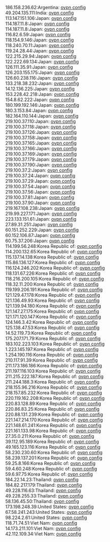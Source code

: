 186.158.236.62:Argentina: [ovpn config](vpn/186_158_236_62.ovpn)  
49.204.135.111:India: [ovpn config](vpn/49_204_135_111.ovpn)  
113.147.151.106:Japan: [ovpn config](vpn/113_147_151_106.ovpn)  
114.187.11.8:Japan: [ovpn config](vpn/114_187_11_8.ovpn)  
114.187.11.8:Japan: [ovpn config](vpn/114_187_11_8.ovpn)  
116.82.6.59:Japan: [ovpn config](vpn/116_82_6_59.ovpn)  
118.154.9.146:Japan: [ovpn config](vpn/118_154_9_146.ovpn)  
118.240.70.11:Japan: [ovpn config](vpn/118_240_70_11.ovpn)  
119.24.28.44:Japan: [ovpn config](vpn/119_24_28_44.ovpn)  
122.215.29.94:Japan: [ovpn config](vpn/122_215_29_94.ovpn)  
122.222.69.134:Japan: [ovpn config](vpn/122_222_69_134.ovpn)  
126.111.35.91:Japan: [ovpn config](vpn/126_111_35_91.ovpn)  
126.203.155.175:Japan: [ovpn config](vpn/126_203_155_175.ovpn)  
126.60.238.116:Japan: [ovpn config](vpn/126_60_238_116.ovpn)  
133.218.38.232:Japan: [ovpn config](vpn/133_218_38_232.ovpn)  
14.12.136.225:Japan: [ovpn config](vpn/14_12_136_225.ovpn)  
153.228.42.218:Japan: [ovpn config](vpn/153_228_42_218.ovpn)  
154.8.62.222:Japan: [ovpn config](vpn/154_8_62_222.ovpn)  
180.199.192.146:Japan: [ovpn config](vpn/180_199_192_146.ovpn)  
180.3.153.84:Japan: [ovpn config](vpn/180_3_153_84.ovpn)  
182.164.110.144:Japan: [ovpn config](vpn/182_164_110_144.ovpn)  
219.100.37.110:Japan: [ovpn config](vpn/219_100_37_110.ovpn)  
219.100.37.118:Japan: [ovpn config](vpn/219_100_37_118.ovpn)  
219.100.37.126:Japan: [ovpn config](vpn/219_100_37_126.ovpn)  
219.100.37.158:Japan: [ovpn config](vpn/219_100_37_158.ovpn)  
219.100.37.165:Japan: [ovpn config](vpn/219_100_37_165.ovpn)  
219.100.37.166:Japan: [ovpn config](vpn/219_100_37_166.ovpn)  
219.100.37.169:Japan: [ovpn config](vpn/219_100_37_169.ovpn)  
219.100.37.179:Japan: [ovpn config](vpn/219_100_37_179.ovpn)  
219.100.37.190:Japan: [ovpn config](vpn/219_100_37_190.ovpn)  
219.100.37.2:Japan: [ovpn config](vpn/219_100_37_2.ovpn)  
219.100.37.24:Japan: [ovpn config](vpn/219_100_37_24.ovpn)  
219.100.37.29:Japan: [ovpn config](vpn/219_100_37_29.ovpn)  
219.100.37.54:Japan: [ovpn config](vpn/219_100_37_54.ovpn)  
219.100.37.56:Japan: [ovpn config](vpn/219_100_37_56.ovpn)  
219.100.37.81:Japan: [ovpn config](vpn/219_100_37_81.ovpn)  
219.100.37.90:Japan: [ovpn config](vpn/219_100_37_90.ovpn)  
219.167.108.238:Japan: [ovpn config](vpn/219_167_108_238.ovpn)  
219.99.227.171:Japan: [ovpn config](vpn/219_99_227_171.ovpn)  
223.133.151.61:Japan: [ovpn config](vpn/223_133_151_61.ovpn)  
27.89.31.251:Japan: [ovpn config](vpn/27_89_31_251.ovpn)  
60.151.252.229:Japan: [ovpn config](vpn/60_151_252_229.ovpn)  
60.152.106.87:Japan: [ovpn config](vpn/60_152_106_87.ovpn)  
60.75.37.206:Japan: [ovpn config](vpn/60_75_37_206.ovpn)  
114.199.56.248:Korea Republic of: [ovpn config](vpn/114_199_56_248.ovpn)  
114.200.132.65:Korea Republic of: [ovpn config](vpn/114_200_132_65.ovpn)  
115.137.14.138:Korea Republic of: [ovpn config](vpn/115_137_14_138.ovpn)  
115.86.136.127:Korea Republic of: [ovpn config](vpn/115_86_136_127.ovpn)  
116.124.246.202:Korea Republic of: [ovpn config](vpn/116_124_246_202.ovpn)  
118.131.67.226:Korea Republic of: [ovpn config](vpn/118_131_67_226.ovpn)  
118.216.200.105:Korea Republic of: [ovpn config](vpn/118_216_200_105.ovpn)  
118.32.11.200:Korea Republic of: [ovpn config](vpn/118_32_11_200.ovpn)  
119.199.206.191:Korea Republic of: [ovpn config](vpn/119_199_206_191.ovpn)  
121.129.47.178:Korea Republic of: [ovpn config](vpn/121_129_47_178.ovpn)  
121.136.49.93:Korea Republic of: [ovpn config](vpn/121_136_49_93.ovpn)  
121.139.94.180:Korea Republic of: [ovpn config](vpn/121_139_94_180.ovpn)  
121.147.27.175:Korea Republic of: [ovpn config](vpn/121_147_27_175.ovpn)  
121.171.120.147:Korea Republic of: [ovpn config](vpn/121_171_120_147.ovpn)  
124.146.3.42:Korea Republic of: [ovpn config](vpn/124_146_3_42.ovpn)  
125.138.47.53:Korea Republic of: [ovpn config](vpn/125_138_47_53.ovpn)  
14.52.119.73:Korea Republic of: [ovpn config](vpn/14_52_119_73.ovpn)  
175.207.171.79:Korea Republic of: [ovpn config](vpn/175_207_171_79.ovpn)  
183.102.223.103:Korea Republic of: [ovpn config](vpn/183_102_223_103.ovpn)  
1.223.145.197:Korea Republic of: [ovpn config](vpn/1_223_145_197.ovpn)  
1.254.190.116:Korea Republic of: [ovpn config](vpn/1_254_190_116.ovpn)  
210.117.91.39:Korea Republic of: [ovpn config](vpn/210_117_91_39.ovpn)  
211.173.186.186:Korea Republic of: [ovpn config](vpn/211_173_186_186.ovpn)  
211.197.116.103:Korea Republic of: [ovpn config](vpn/211_197_116_103.ovpn)  
211.215.222.187:Korea Republic of: [ovpn config](vpn/211_215_222_187.ovpn)  
211.244.188.3:Korea Republic of: [ovpn config](vpn/211_244_188_3.ovpn)  
218.155.96.216:Korea Republic of: [ovpn config](vpn/218_155_96_216.ovpn)  
218.157.85.232:Korea Republic of: [ovpn config](vpn/218_157_85_232.ovpn)  
220.119.162.208:Korea Republic of: [ovpn config](vpn/220_119_162_208.ovpn)  
220.83.128.89:Korea Republic of: [ovpn config](vpn/220_83_128_89.ovpn)  
220.86.83.25:Korea Republic of: [ovpn config](vpn/220_86_83_25.ovpn)  
220.88.131.239:Korea Republic of: [ovpn config](vpn/220_88_131_239.ovpn)  
221.147.214.170:Korea Republic of: [ovpn config](vpn/221_147_214_170.ovpn)  
221.148.61.241:Korea Republic of: [ovpn config](vpn/221_148_61_241.ovpn)  
221.161.133.98:Korea Republic of: [ovpn config](vpn/221_161_133_98.ovpn)  
27.35.0.211:Korea Republic of: [ovpn config](vpn/27_35_0_211.ovpn)  
39.112.95.189:Korea Republic of: [ovpn config](vpn/39_112_95_189.ovpn)  
49.165.123.116:Korea Republic of: [ovpn config](vpn/49_165_123_116.ovpn)  
58.230.230.60:Korea Republic of: [ovpn config](vpn/58_230_230_60.ovpn)  
58.239.137.201:Korea Republic of: [ovpn config](vpn/58_239_137_201.ovpn)  
59.25.8.166:Korea Republic of: [ovpn config](vpn/59_25_8_166.ovpn)  
59.4.60.248:Korea Republic of: [ovpn config](vpn/59_4_60_248.ovpn)  
59.6.97.75:Korea Republic of: [ovpn config](vpn/59_6_97_75.ovpn)  
184.22.14.23:Thailand: [ovpn config](vpn/184_22_14_23.ovpn)  
184.82.217.179:Thailand: [ovpn config](vpn/184_82_217_179.ovpn)  
49.228.116.63:Thailand: [ovpn config](vpn/49_228_116_63.ovpn)  
49.228.255.33:Thailand: [ovpn config](vpn/49_228_255_33.ovpn)  
58.136.45.50:Thailand: [ovpn config](vpn/58_136_45_50.ovpn)  
173.198.248.39:United States: [ovpn config](vpn/173_198_248_39.ovpn)  
67.58.241.243:United States: [ovpn config](vpn/67_58_241_243.ovpn)  
98.224.2.61:United States: [ovpn config](vpn/98_224_2_61.ovpn)  
118.71.74.51:Viet Nam: [ovpn config](vpn/118_71_74_51.ovpn)  
14.173.211.101:Viet Nam: [ovpn config](vpn/14_173_211_101.ovpn)  
42.112.109.34:Viet Nam: [ovpn config](vpn/42_112_109_34.ovpn)  
